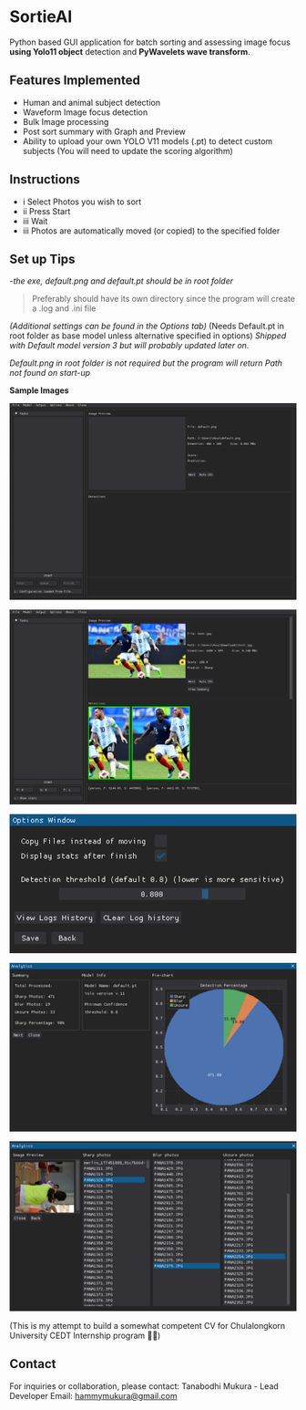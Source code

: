 # SortieAI
Python based GUI application for batch sorting and assessing image focus **using Yolo11 object** detection and **PyWavelets wave transform**.

## Features Implemented
- Human and animal subject detection
- Waveform Image focus detection
- Bulk Image processing
- Post sort summary with Graph and Preview
- Ability to upload your own YOLO V11 models (.pt) to detect custom subjects (You will need to update the scoring algorithm)

## Instructions
- i Select Photos you wish to sort
- ii Press Start
- iii Wait
- iii Photos are automatically moved (or copied) to the specified folder

## Set up Tips

-_the exe, default.png and default.pt should be in root folder_
> Preferably should have its own directory since the program will create a .log and .ini file   

*(Additional settings can be found in the Options tab)*
 (Needs Default.pt in root folder as base model unless alternative specified in options)
_Shipped with Default model version 3 but will probably updated later on._

*Default.png in root folder is not required but the program will return Path not found on start-up*

**Sample Images**

![alt text](https://github.com/ILFforever/S0rtieAI/blob/main/image/startscr.png "Start Screen")

![alt text](https://github.com/ILFforever/S0rtieAI/blob/main/image/sample_detect2.png "Sample_detect")

![alt text](https://github.com/ILFforever/S0rtieAI/blob/main/image/options.png "Options")

![alt text](https://github.com/ILFforever/S0rtieAI/blob/main/image/summary%20(1).png "Summary")

![alt text](https://github.com/ILFforever/S0rtieAI/blob/main/image/summary%20(2).png "Summary2")

(This is my attempt to build a somewhat competent CV for Chulalongkorn University CEDT Internship program 🙏😭)

## Contact

For inquiries or collaboration, please contact:
Tanabodhi Mukura - Lead Developer
Email: hammymukura@gmail.com
